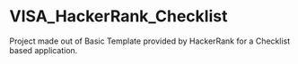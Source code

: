 # VISA_HackerRank_Checklist
Project made out of Basic Template provided by HackerRank for a Checklist based application.
